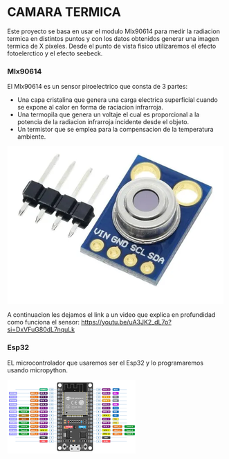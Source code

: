 # CAMARA TERMICA

Este proyecto se basa en usar el modulo Mlx90614 para medir la radiacion termica en distintos puntos y con los datos obtenidos generar una imagen termica de X pixeles.
Desde el punto de vista fisico utilizaremos el efecto fotoelerctico y el efecto seebeck.

### Mlx90614
El Mlx90614 es un sensor piroelectrico que consta de 3 partes:
- Una capa cristalina que genera una carga electrica superficial cuando se expone al calor en forma de raciacion infrarroja.
- Una termopila que genera un voltaje el cual es proporcional a la potencia de la radiacion infrarroja incidente desde el objeto.
- Un termistor que se emplea para la compensacion de la temperatura ambiente.

![Sensor](Imagenes/Sensor.webp)

A continuacion les dejamos el link a un video que explica en profundidad como funciona el sensor:  https://youtu.be/uA3JK2_dL7o?si=DxVFuG80dL7nquLk

### Esp32
EL microcontrolador que usaremos ser el Esp32 y lo programaremos usando micropython.

![Microcontrolador](Imagenes/esp32.png)

